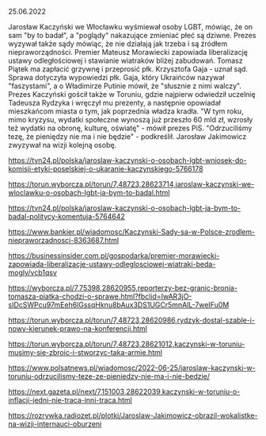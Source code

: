 25.06.2022

Jarosław Kaczyński we Włocławku wyśmiewał osoby LGBT, mówiąc, że on sam "by to badał", a "poglądy" nakazujące zmieniać płeć są dziwne. Prezes wyzywał także sądy mówiąc, że nie działają jak trzeba i są źródłem niepraworządności. Premier Mateusz Morawiecki zapowiada liberalizację ustawy odległościowej i stawianie wiatraków bliżej zabudowań. Tomasz Piątek ma zapłacić grzywnę i przeprosić płk. Krzysztofa Gaja - uznał sąd. Sprawa dotyczyła wypowiedzi płk. Gaja, który Ukraińców nazywał "faszystami", a o Władimirze Putinie mówił, że "słusznie z nimi walczy". Prezes Kaczyński gościł także w Toruniu, gdzie najpierw odwiedził uczelnię Tadeusza Rydzyka i wręczył mu prezenty, a następnie opowiadał mieszkańcom miasta o tym, jak poprzednia władza kradła. "W tym roku, mimo kryzysu, wydatki społeczne wynoszą już przeszło 60 mld zł, wzrosły też wydatki na obronę, kulturę, oświatę" - mówił prezes PiS. "Odrzuciliśmy tezę, że pieniędzy nie ma i nie będzie" - podkreślił. Jarosław Jakimowicz zwyzywał na wizji kolejną osobę.

https://tvn24.pl/polska/jaroslaw-kaczynski-o-osobach-lgbt-wniosek-do-komisji-etyki-poselskiej-o-ukaranie-kaczynskiego-5766178

https://torun.wyborcza.pl/torun/7,48723,28623714,jaroslaw-kaczynski-we-wloclawku-o-osobach-lgbt-ja-bym-to-badal.html

https://tvn24.pl/polska/jaroslaw-kaczynski-o-osobach-lgbt-ja-bym-to-badal-politycy-komentuja-5764642

https://www.bankier.pl/wiadomosc/Kaczynski-Sady-sa-w-Polsce-zrodlem-niepraworzadnosci-8363687.html

https://businessinsider.com.pl/gospodarka/premier-morawiecki-zapowiada-liberalizacje-ustawy-odleglosciowej-wiatraki-beda-mogly/vcb1qsv

https://wyborcza.pl/7,75398,28620955,reporterzy-bez-granic-bronia-tomasza-piatka-chodzi-o-sprawe.html?fbclid=IwAR3jO-sIDcSWPcu97mEeh6lGssqHknu8bAux3DS1UGCr5mnAlL-7weIFu0M

https://torun.wyborcza.pl/torun/7,48723,28620986,rydzyk-dostal-szable-i-nowy-kierunek-prawo-na-konferencji.html

https://torun.wyborcza.pl/torun/7,48723,28621012,kaczynski-w-toruniu-musimy-sie-zbroic-i-stworzyc-taka-armie.html

https://www.polsatnews.pl/wiadomosc/2022-06-25/jaroslaw-kaczynski-w-toruniu-odrzucilismy-teze-ze-pieniedzy-nie-ma-i-nie-bedzie/

https://next.gazeta.pl/next/7,151003,28622039,kaczynski-w-toruniu-o-inflacji-jedni-nie-traca-inni-traca.html

https://rozrywka.radiozet.pl/plotki/Jaroslaw-Jakimowicz-obrazil-wokalistke-na-wizji-internauci-oburzeni